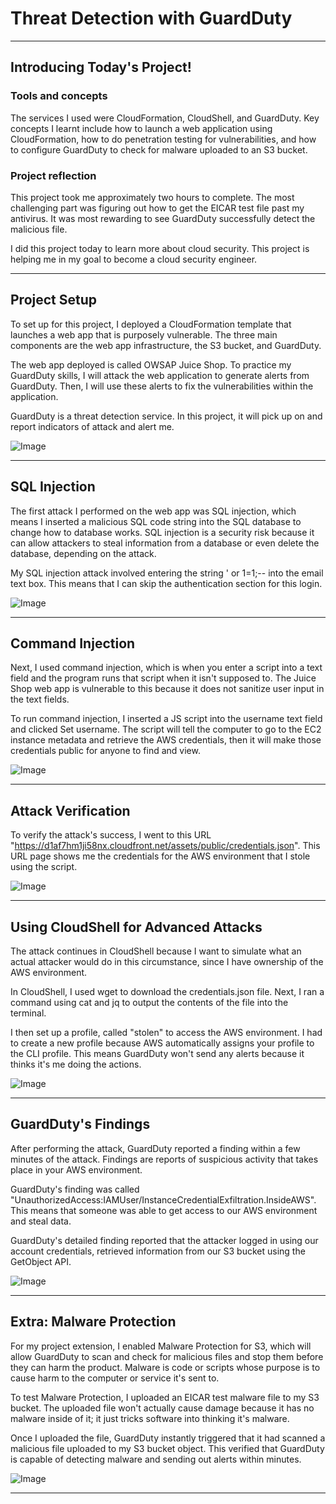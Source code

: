 
# Threat Detection with GuardDuty


---

## Introducing Today's Project!

### Tools and concepts

The services I used were CloudFormation, CloudShell, and GuardDuty. Key concepts I learnt include how to launch a web application using CloudFormation, how to do penetration testing for vulnerabilities, and how to configure GuardDuty to check for malware uploaded to an S3 bucket.

### Project reflection

This project took me approximately two hours to complete. The most challenging part was figuring out how to get the EICAR test file past my antivirus. It was most rewarding to see GuardDuty successfully detect the malicious file.

I did this project today to learn more about cloud security. This project is helping me in my goal to become a cloud security engineer.

---

## Project Setup

To set up for this project, I deployed a CloudFormation template that launches a web app that is purposely vulnerable. The three main components are the web app infrastructure, the S3 bucket, and GuardDuty.

The web app deployed is called OWSAP Juice Shop. To practice my GuardDuty skills, I will attack the web application to generate alerts from GuardDuty. Then, I will use these alerts to fix the vulnerabilities within the application.

GuardDuty is a threat detection service. In this project, it will pick up on and report indicators of attack and alert me.

![Image](http://learn.nextwork.org/intense_azure_festive_sow/uploads/aws-security-guardduty_n1o2p3q4)

---

## SQL Injection

The first attack I performed on the web app was SQL injection, which means I inserted a malicious SQL code string into the SQL database to change how to database works. SQL injection is a security risk because it can allow attackers to steal information from a database or even delete the database, depending on the attack.

My SQL injection attack involved entering the string ' or 1=1;-- into the email text box. This means that I can skip the authentication section for this login.

![Image](http://learn.nextwork.org/intense_azure_festive_sow/uploads/aws-security-guardduty_h1i2j3k4)

---

## Command Injection

Next, I used command injection, which is when you enter a script into a text field and the program runs that script when it isn't supposed to. The Juice Shop web app is vulnerable to this because it does not sanitize user input in the text fields.

To run command injection, I inserted a JS script into the username text field and clicked Set username. The script will tell the computer to go to the EC2 instance metadata and retrieve the AWS credentials, then it will make those credentials public for anyone to find and view.

![Image](http://learn.nextwork.org/intense_azure_festive_sow/uploads/aws-security-guardduty_t3u4v5w6)

---

## Attack Verification

To verify the attack's success, I went to this URL "https://d1af7hm1ji58nx.cloudfront.net/assets/public/credentials.json". This URL page shows me the credentials for the AWS environment that I stole using the script.

![Image](http://learn.nextwork.org/intense_azure_festive_sow/uploads/aws-security-guardduty_x7y8z9a0)

---

## Using CloudShell for Advanced Attacks

The attack continues in CloudShell because I want to simulate what an actual attacker would do in this circumstance, since I have ownership of the AWS environment.

In CloudShell, I used wget to download the credentials.json file. Next, I ran a command using cat and jq to output the contents of the file into the terminal.

I then set up a profile, called "stolen" to access the AWS environment. I had to create a new profile because AWS automatically assigns your profile to the CLI profile. This means GuardDuty won't send any alerts because it thinks it's me doing the actions.

![Image](http://learn.nextwork.org/intense_azure_festive_sow/uploads/aws-security-guardduty_j9k0l1m2)

---

## GuardDuty's Findings

After performing the attack, GuardDuty reported a finding within a few minutes of the attack. Findings are reports of suspicious activity that takes place in your AWS environment.

GuardDuty's finding was called "UnauthorizedAccess:IAMUser/InstanceCredentialExfiltration.InsideAWS". This means that someone was able to get access to our AWS environment and steal data.

GuardDuty's detailed finding reported that the attacker logged in using our account credentials, retrieved information from our S3 bucket using the GetObject API.

![Image](http://learn.nextwork.org/intense_azure_festive_sow/uploads/aws-security-guardduty_v1w2x3y4)

---

## Extra: Malware Protection

For my project extension, I enabled Malware Protection for S3, which will allow GuardDuty to scan and check for malicious files and stop them before they can harm the product. Malware is code or scripts whose purpose is to cause harm to the computer or service it's sent to.

To test Malware Protection, I uploaded an EICAR test malware file to my S3 bucket. The uploaded file won't actually cause damage because it has no malware inside of it; it just tricks software into thinking it's malware.

Once I uploaded the file, GuardDuty instantly triggered that it had scanned a malicious file uploaded to my S3 bucket object. This verified that GuardDuty is capable of detecting malware and sending out alerts within minutes.

![Image](http://learn.nextwork.org/intense_azure_festive_sow/uploads/aws-security-guardduty_sm42x3y4)

---
